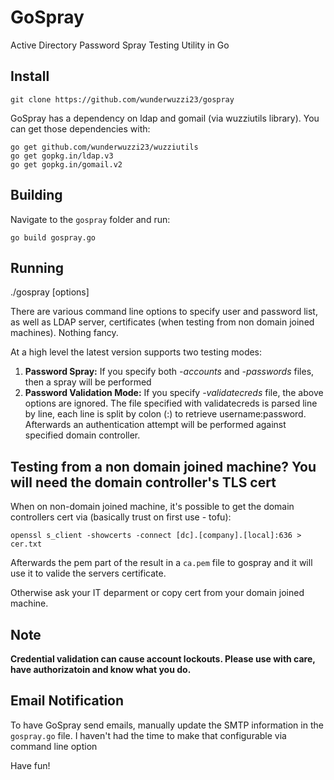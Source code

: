 # GoSpray
Active Directory Password Spray Testing Utility in Go

## Install

```
git clone https://github.com/wunderwuzzi23/gospray
```

GoSpray has a dependency on ldap and gomail (via wuzziutils library). You can get those dependencies with:
```
go get github.com/wunderwuzzi23/wuzziutils
go get gopkg.in/ldap.v3
go get gopkg.in/gomail.v2
```
## Building

Navigate to the `gospray` folder and run:

```
go build gospray.go
```

## Running

./gospray [options]

There are various command line options to specify user and password list, as well as LDAP server, certificates (when testing from non domain joined machines). Nothing fancy.

At a high level the latest version supports two testing modes:
1. **Password Spray:** If you specify both *-accounts* and *-passwords* files, then a spray will be performed
2. **Password Validation Mode:** If you specify *-validatecreds* file, the above options are ignored. The file specified with validatecreds   is parsed line by line, each line is split by colon (:) to retrieve username:password. Afterwards an authentication attempt will be performed against specified domain controller.


## Testing from a non domain joined machine? You will need the domain controller's TLS cert

When on non-domain joined machine, it's possible to get the domain controllers cert via (basically trust on first use - tofu):
```
openssl s_client -showcerts -connect [dc].[company].[local]:636 > cer.txt
```
Afterwards the pem part of the result in a `ca.pem` file to gospray and it will use it to valide the servers certificate.

Otherwise ask your IT deparment or copy cert from your domain joined machine.

## Note

**Credential validation can cause account lockouts. Please use with care, have authorizatoin and know what you do.**

## Email Notification

To have GoSpray send emails, manually update the SMTP information in the `gospray.go` file. I haven't had the time to make that configurable via command line option


Have fun!
